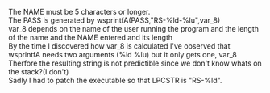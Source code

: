 The NAME must be 5 characters or longer.  
The PASS is generated by wsprintfA(PASS,"RS-%ld-%lu",var_8)  
var_8 depends on the name of the user running the program and the length of the name and the NAME entered and its length  
By the time I discovered how var_8 is calculated I've observed that wsprintfA needs two arguments (%ld %lu) but it only gets one, var_8  
Therfore the resulting string is not predictible since we don't know whats on the stack?(I don't)  
Sadly I had to patch the executable so that LPCSTR is "RS-%ld".  
